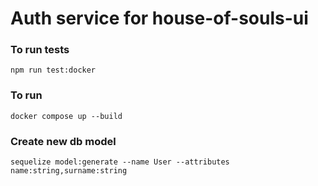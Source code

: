 # Auth service for house-of-souls-ui

### To run tests
```
npm run test:docker
```

### To run
```
docker compose up --build
```

### Create new db model
```
sequelize model:generate --name User --attributes name:string,surname:string
```
